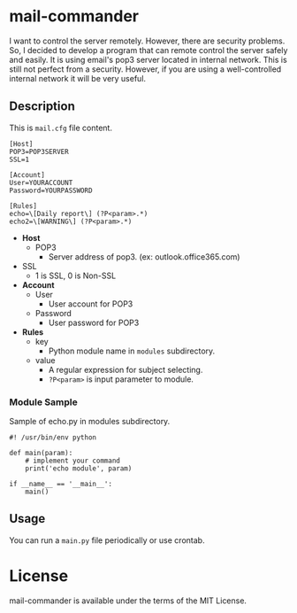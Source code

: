 # mail-commander

I want to control the server remotely. However, there are security problems. So, I decided to develop a program that can remote control the server safely and easily. It is using email's pop3 server located in internal network. This is still not perfect from a security. However, if you are using a well-controlled internal network it will be very useful.

## Description

This is `mail.cfg` file content.

```
[Host]
POP3=POP3SERVER
SSL=1

[Account]
User=YOURACCOUNT
Password=YOURPASSWORD

[Rules]
echo=\[Daily report\] (?P<param>.*)
echo2=\[WARNING\] (?P<param>.*)
```

* **Host**
  * POP3
    * Server address of pop3. (ex: outlook.office365.com)
 * SSL
   * 1 is SSL, 0 is Non-SSL
* **Account**
  * User
    * User account for POP3
  * Password
    * User password for POP3
* **Rules**
  * key
    * Python module name in `modules` subdirectory.
  * value
    * A regular expression for subject selecting.
    * `?P<param>` is input parameter to module.

### Module Sample

Sample of echo.py in modules subdirectory.

```
#! /usr/bin/env python

def main(param):
    # implement your command
    print('echo module', param)

if __name__ == '__main__':
    main()
```

## Usage

You can run a `main.py` file periodically or use crontab.

# License

mail-commander is available under the terms of the MIT License.
